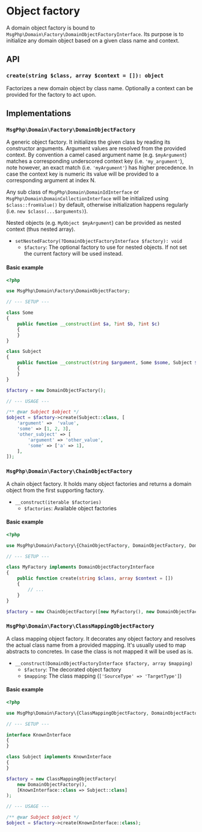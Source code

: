 # Object factory

A domain object factory is bound to `MsgPhp\Domain\Factory\DomainObjectFactoryInterface`. Its purpose is to initialize
any domain object based on a given class name and context.

## API

### `create(string $class, array $context = []): object`

Factorizes a new domain object by class name. Optionally a context can be provided for the factory to act upon.

## Implementations

### `MsgPhp\Domain\Factory\DomainObjectFactory`

A generic object factory. It initializes the given class by reading its constructor arguments. Argument values are
resolved from the provided context. By convention a camel cased argument name (e.g. `$myArgument`) matches a
corresponding underscored context key (i.e. `'my_argument'`), note however, an exact match (i.e. `'myArgument'`) has
higher precedence. In case the context key is numeric its value will be provided to a corresponding argument at index N.

Any sub class of `MsgPhp\Domain\DomainIdInterface` or `MsgPhp\Domain\DomainCollectionInterface` will be initialized
using `$class::fromValue()` by default, otherwise initialization happens regularly (i.e. `new $class(...$arguments)`).

Nested objects (e.g. `MyObject $myArgument`) can be provided as nested context (thus nested array).

- `setNestedFactory(?DomainObjectFactoryInterface $factory): void`
    - `$factory`: The optional factory to use for nested objects. If not set the current factory will be used instead.

#### Basic example

```php
<?php

use MsgPhp\Domain\Factory\DomainObjectFactory;

// --- SETUP ---

class Some
{
    public function __construct(int $a, ?int $b, ?int $c)
    {
    }
}

class Subject
{
    public function __construct(string $argument, Some $some, Subject $otherSubject = null)
    {
    }
}

$factory = new DomainObjectFactory();

// --- USAGE ---

/** @var Subject $object */
$object = $factory->create(Subject::class, [
    'argument' =>  'value',
    'some' => [1, 2, 3],
    'other_subject' => [
        'argument' => 'other_value',
        'some' => ['a' => 1],
    ],
]);
```

### `MsgPhp\Domain\Factory\ChainObjectFactory`

A chain object factory. It holds many object factories and returns a domain object from the first supporting factory.

- `__construct(iterable $factories)`
    - `$factories`: Available object factories

#### Basic example

```php
<?php

use MsgPhp\Domain\Factory\{ChainObjectFactory, DomainObjectFactory, DomainObjectFactoryInterface};

// --- SETUP ---

class MyFactory implements DomainObjectFactoryInterface
{
    public function create(string $class, array $context = [])
    {
        // ...
    }
}

$factory = new ChainObjectFactory([new MyFactory(), new DomainObjectFactory()]);
```

### `MsgPhp\Domain\Factory\ClassMappingObjectFactory`

A class mapping object factory. It decorates any object factory and resolves the actual class name from a provided
mapping. It's usually used to map abstracts to concretes. In case the class is not mapped it will be used as is.

- `__construct(DomainObjectFactoryInterface $factory, array $mapping)`
    - `$factory`: The decorated object factory
    - `$mapping`: The class mapping (`['SourceType' => 'TargetType']`)

#### Basic example

```php
<?php

use MsgPhp\Domain\Factory\{ClassMappingObjectFactory, DomainObjectFactory};

// --- SETUP ---

interface KnownInterface
{
}

class Subject implements KnownInterface
{
}

$factory = new ClassMappingObjectFactory(
    new DomainObjectFactory(),
    [KnownInterface::class => Subject::class]
);

// --- USAGE ---

/** @var Subject $object */
$object = $factory->create(KnownInterface::class);
```
